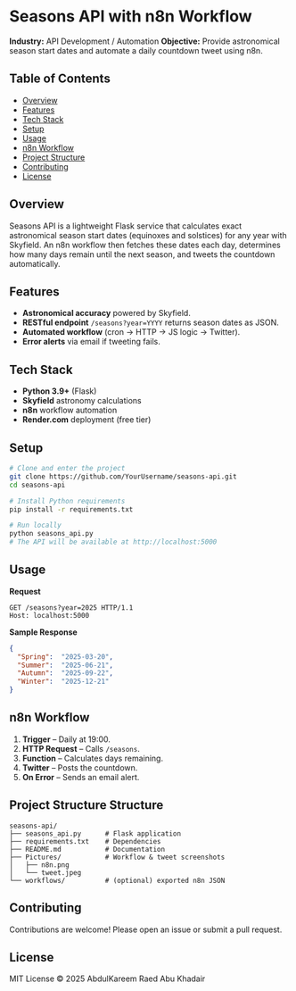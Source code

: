 # Seasons API with n8n Workflow

**Industry:** API Development / Automation
**Objective:** Provide astronomical season start dates and automate a daily countdown tweet using n8n.

## Table of Contents

* [Overview](#overview)
* [Features](#features)
* [Tech Stack](#tech-stack)
* [Setup](#setup)
* [Usage](#usage)
* [n8n Workflow](#n8n-workflow)
* [Project Structure](#project-structure)
* [Contributing](#contributing)
* [License](#license)

## Overview

Seasons API is a lightweight Flask service that calculates exact astronomical season start dates (equinoxes and solstices) for any year with Skyfield. An n8n workflow then fetches these dates each day, determines how many days remain until the next season, and tweets the countdown automatically.

## Features

* **Astronomical accuracy** powered by Skyfield.
* **RESTful endpoint** `/seasons?year=YYYY` returns season dates as JSON.
* **Automated workflow** (cron → HTTP → JS logic → Twitter).
* **Error alerts** via email if tweeting fails.

## Tech Stack

* **Python 3.9+** (Flask)
* **Skyfield** astronomy calculations
* **n8n** workflow automation
* **Render.com** deployment (free tier)

## Setup

```bash
# Clone and enter the project
git clone https://github.com/YourUsername/seasons-api.git
cd seasons-api

# Install Python requirements
pip install -r requirements.txt

# Run locally
python seasons_api.py
# The API will be available at http://localhost:5000
```

## Usage

**Request**

```http
GET /seasons?year=2025 HTTP/1.1
Host: localhost:5000
```

**Sample Response**

```json
{
  "Spring":  "2025-03-20",
  "Summer":  "2025-06-21",
  "Autumn":  "2025-09-22",
  "Winter":  "2025-12-21"
}
```

## n8n Workflow

1. **Trigger** – Daily at 19:00.
2. **HTTP Request** – Calls `/seasons`.
3. **Function** – Calculates days remaining.
4. **Twitter** – Posts the countdown.
5. **On Error** – Sends an email alert.

## Project Structure Structure

```
seasons-api/
├── seasons_api.py      # Flask application
├── requirements.txt    # Dependencies
├── README.md           # Documentation
├── Pictures/           # Workflow & tweet screenshots
│   ├── n8n.png
│   └── tweet.jpeg
└── workflows/          # (optional) exported n8n JSON
```

## Contributing

Contributions are welcome! Please open an issue or submit a pull request.

## License

MIT License © 2025 AbdulKareem Raed Abu Khadair
